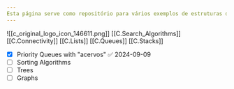 ```yaml
---
Esta página serve como repositório para vários exemplos de estruturas de dados, algoritmos, programação multi-threaded, etc.
---
```

![[c_original_logo_icon_146611.png]]
[[C.Search_Algorithms]]
[[C.Connectivity]]
[[C.Lists]]
[[C.Queues]]
[[C.Stacks]]

- [x] Priority Queues with "acervos" ✅ 2024-09-09
- [ ] Sorting Algorithms
- [ ] Trees
- [ ] Graphs